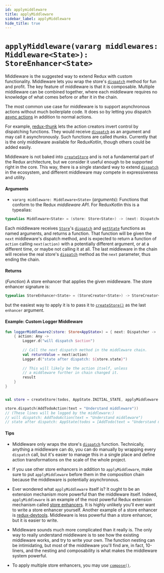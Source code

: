 ```yaml
---
id: applymiddleware
title: applyMiddleware
sidebar_label: applyMiddleware
hide_title: true
---
```


# `applyMiddleware(vararg middlewares: Middleware<State>): StoreEnhancer<State>`

Middleware is the suggested way to extend Redux with custom functionality. Middleware lets you wrap
the store's [`dispatch`](Store.md#dispatchaction) method for fun and profit. The key feature of 
middleware is that it is composable. Multiple middleware can be combined together, where each 
middleware requires no knowledge of what comes before or after it in the chain.

The most common use case for middleware is to support asynchronous actions without much boilerplate
code. It does so by letting you dispatch [async actions](../Glossary.md#async-action) in addition to 
normal actions.

For example, [redux-thunk](https://github.com/gaearon/redux-thunk) lets the action creators invert 
control by dispatching functions. They would receive [`dispatch`](Store.md#dispatchaction) as an 
argument and may call it asynchronously. Such functions are called _thunks_.  Currently that is the 
only middleware available for ReduxKotlin, though others could be added easily.

Middleware is not baked into [`createStore`](createStore.md) and is not a fundamental part of the 
Redux architecture, but we consider it useful enough to be supported right in the core. This way, 
there is a single standard way to extend [`dispatch`](Store.md#dispatchaction) in the ecosystem, and
different middleware may compete in expressiveness and utility.

#### Arguments

- `vararg middleware: Middleware<State>` (_arguments_): Functions that conform to the Redux
  _middleware API_. For ReduxKotlin this is a typealias:
```kotlin
typealias Middleware<State> = (store: Store<State>) -> (next: Dispatcher) -> (action: Any) -> Any
```
Each middleware receives [`Store`](Store.md)'s [`dispatch`](Store.md#dispatchaction) and 
[`getState`](Store.md#getState) functions as named arguments, and returns a function. That function
will be given the `next` middleware's dispatch method, and is expected to return a function of
`action` calling `next(action)` with a potentially different argument, or at a different time, or
maybe not calling it at all. The last middleware in the chain will receive the real store's
[`dispatch`](Store.md#dispatchaction) method as the `next` parameter, thus ending the chain.

#### Returns

(_Function_) A store enhancer that applies the given middleware. The store enhancer signature is:
 ```kotlin
typealias StoreEnhancer<State> = (StoreCreator<State>) -> StoreCreator<State>
 ```
but the easiest way to apply it is to pass it to [`createStore()`](./createStore.md) as the last 
`enhancer` argument.

#### Example: Custom Logger Middleware

```kotlin
fun loggerMiddleware2(store: Store<AppState>) = { next: Dispatcher ->
    { action: Any ->
        Logger.d("will dispatch $action")
        
        // Call the next dispatch method in the middleware chain.
        val returnValue = next(action)
        Logger.d("state after dispatch: ${store.state}")
        
        // This will likely be the action itself, unless
        // a middleware further in chain changed it.
        result
    }
}


val store = createStore(todos, AppState.INITIAL_STATE, applyMiddleware(::logger))

store.dispatch(AddTodoAction(text = "Understand middleware"))
// (These lines will be logged by the middleware:)
// will dispatch: AddTodoAction(text = "Understand middleware")
// state after dispatch: AppState(todos = [AddTodo(text = "Understand middleware")]
```

#### Tips

- Middleware only wraps the store's [`dispatch`](Store.md#dispatchaction) function. Technically, 
  anything a middleware can do, you can do manually by wrapping every `dispatch` call, but it's 
  easier to manage this in a single place and define action transformations on the scale of the 
  whole project.

- If you use other store enhancers in addition to `applyMiddleware`, make sure to put
  `applyMiddleware` before them in the composition chain because the middleware is potentially
  asynchronous.

- Ever wondered what `applyMiddleware` itself is? It ought to be an extension mechanism more
  powerful than the middleware itself. Indeed, `applyMiddleware` is an example of the most powerful
  Redux extension mechanism called [store enhancers](../Glossary.md#store-enhancer). It is highly 
  unlikely you'll ever want to write a store enhancer yourself. Another example of a store enhancer 
  is [redux-devtools](https://github.com/reduxjs/redux-devtools). Middleware is less powerful than a
  store enhancer, but it is easier to write.

- Middleware sounds much more complicated than it really is. The only way to really understand
  middleware is to see how the existing middleware works, and try to write your own. The function
  nesting can be intimidating, but most of the middleware you'll find are, in fact, 10-liners, and
  the nesting and composability is what makes the middleware system powerful.

- To apply multiple store enhancers, you may use [`compose()`](./compose.md).
